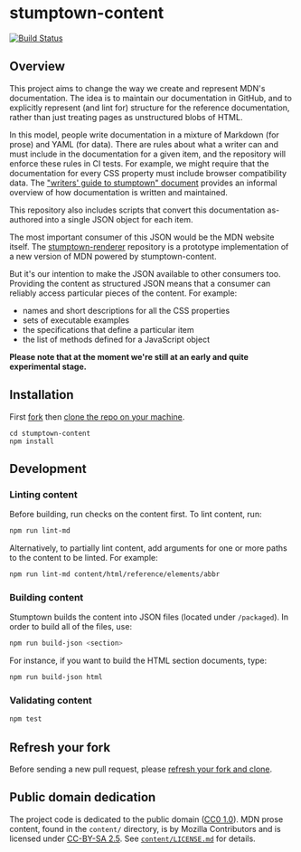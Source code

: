 # stumptown-content

[![Build Status](https://travis-ci.org/mdn/stumptown-content.svg?branch=master)](https://travis-ci.org/mdn/stumptown-content)

## Overview

This project aims to change the way we create and represent MDN's documentation. The idea is to maintain our documentation in GitHub, and to explicitly represent (and lint for) structure for the reference documentation, rather than just treating pages as unstructured blobs of HTML.

In this model, people write documentation in a mixture of Markdown (for prose) and YAML (for data). There are rules about what a writer can and must include in the documentation for a given item, and the repository will enforce these rules in CI tests. For example, we might require that the documentation for every CSS property must include browser compatibility data. The ["writers' guide to stumptown" document](https://github.com/mdn/stumptown-content/blob/master/project-docs/stumptown-writers-guide.md) provides an informal overview of how documentation is written and maintained.

This repository also includes scripts that convert this documentation as-authored into a single JSON object for each item.

The most important consumer of this JSON would be the MDN website itself. The [stumptown-renderer](https://github.com/mdn/stumptown-renderer) repository is a prototype implementation of a new version of MDN powered by stumptown-content.

But it's our intention to make the JSON available to other consumers too. Providing the content as structured JSON means that a consumer can reliably access particular pieces of the content. For example:

- names and short descriptions for all the CSS properties
- sets of executable examples
- the specifications that define a particular item
- the list of methods defined for a JavaScript object

**Please note that at the moment we're still at an early and quite experimental stage.**

## Installation

First [fork](https://help.github.com/en/articles/fork-a-repo) then [clone the repo on your machine](https://help.github.com/en/articles/cloning-a-repository-from-github).

```
cd stumptown-content
npm install
```

## Development

### Linting content

Before building, run checks on the content first. To lint content, run:

```sh
npm run lint-md
```

Alternatively, to partially lint content, add arguments for one or more paths to the content to be linted. For example:

```sh
npm run lint-md content/html/reference/elements/abbr
```

### Building content

Stumptown builds the content into JSON files (located under `/packaged`). In order to build all of the files, use:

```sh
npm run build-json <section>
```

For instance, if you want to build the HTML section documents, type:

```sh
npm run build-json html
```

### Validating content

```sh
npm test
```

## Refresh your fork

Before sending a new pull request, please [refresh your fork and clone](https://help.github.com/en/articles/syncing-a-fork).

## Public domain dedication

The project code is dedicated to the public domain ([CC0 1.0](https://creativecommons.org/publicdomain/zero/1.0/)). MDN prose content, found in the `content/` directory, is by Mozilla Contributors and is licensed under [CC-BY-SA 2.5](http://creativecommons.org/licenses/by-sa/2.5/). See [`content/LICENSE.md`](https://github.com/mdn/stumptown-content/blob/master/content/LICENSE.md) for details.
